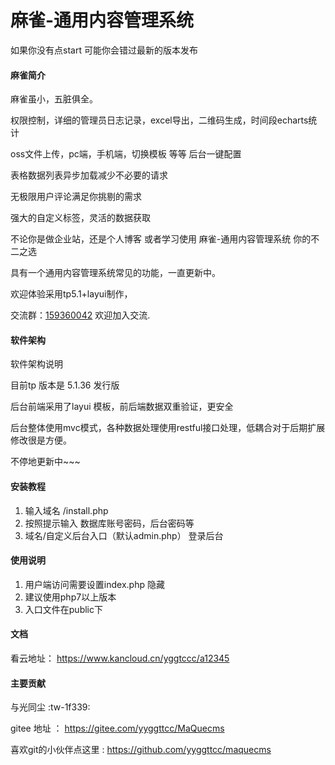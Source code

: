 # 麻雀-通用内容管理系统

如果你没有点start 可能你会错过最新的版本发布

#### 麻雀简介

麻雀虽小，五脏俱全。

权限控制，详细的管理员日志记录，excel导出，二维码生成，时间段echarts统计

oss文件上传，pc端，手机端，切换模板 等等 后台一键配置

表格数据列表异步加载减少不必要的请求

无极限用户评论满足你挑剔的需求

强大的自定义标签，灵活的数据获取

不论你是做企业站，还是个人博客 或者学习使用 麻雀-通用内容管理系统 你的不二之选

具有一个通用内容管理系统常见的功能，一直更新中。

欢迎体验采用tp5.1+layui制作，

交流群：<a href="https://jq.qq.com/?_wv=1027&k=5m7avir">159360042</a> 欢迎加入交流.

#### 软件架构

软件架构说明

目前tp 版本是 5.1.36 发行版

后台前端采用了layui 模板，前后端数据双重验证，更安全

后台整体使用mvc模式，各种数据处理使用restful接口处理，低耦合对于后期扩展修改很是方便。

不停地更新中~~~

#### 安装教程

1. 输入域名 /install.php
2. 按照提示输入 数据库账号密码，后台密码等
3. 域名/自定义后台入口（默认admin.php） 登录后台

#### 使用说明

1. 用户端访问需要设置index.php 隐藏
2. 建议使用php7以上版本
3. 入口文件在public下

#### 文档

看云地址： https://www.kancloud.cn/yggtccc/a12345

#### 主要贡献

与光同尘  :tw-1f339: 


gitee 地址 ： https://gitee.com/yyggttcc/MaQuecms

喜欢git的小伙伴点这里 : https://github.com/yyggttcc/maquecms

